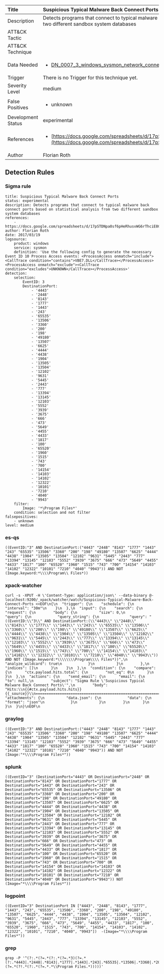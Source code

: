 | Title                | Suspicious Typical Malware Back Connect Ports                                                                                                                                                 |
|:---------------------|:------------------------------------------------------------------------------------------------------------------------------------------------------------|
| Description          | Detects programs that connect to typical malware back connect ports based on statistical analysis from two different sandbox system databases                                                                                                                                           |
| ATT&amp;CK Tactic    | <ul></ul>  |
| ATT&amp;CK Technique | <ul></ul>                             |
| Data Needed          | <ul><li>[DN_0007_3_windows_sysmon_network_connection](../Data_Needed/DN_0007_3_windows_sysmon_network_connection.md)</li></ul>                                                         |
| Trigger              |  There is no Trigger for this technique yet.  |
| Severity Level       | medium                                                                                                                                                 |
| False Positives      | <ul><li>unknown</li></ul>                                                                  |
| Development Status   | experimental                                                                                                                                                |
| References           | <ul><li>[https://docs.google.com/spreadsheets/d/17pSTDNpa0sf6pHeRhusvWG6rThciE8CsXTSlDUAZDyo](https://docs.google.com/spreadsheets/d/17pSTDNpa0sf6pHeRhusvWG6rThciE8CsXTSlDUAZDyo)</li></ul>                                                          |
| Author               | Florian Roth                                                                                                                                                |


## Detection Rules

### Sigma rule

```
title: Suspicious Typical Malware Back Connect Ports
status: experimental
description: Detects programs that connect to typical malware back connect ports based on statistical analysis from two different sandbox system databases
references:
    - https://docs.google.com/spreadsheets/d/17pSTDNpa0sf6pHeRhusvWG6rThciE8CsXTSlDUAZDyo
author: Florian Roth
date: 2017/03/19
logsource:
    product: windows
    service: sysmon
    definition: 'Use the following config to generate the necessary Event ID 10 Process Access events: <ProcessAccess onmatch="include"><CallTrace condition="contains">VBE7.DLL</CallTrace></ProcessAccess><ProcessAccess onmatch="exclude"><CallTrace condition="excludes">UNKNOWN</CallTrace></ProcessAccess>'
detection:
    selection:
        EventID: 3
        DestinationPort:
            - '4443'
            - '2448'
            - '8143'
            - '1777'
            - '1443'
            - '243'
            - '65535'
            - '13506'
            - '3360'
            - '200'
            - '198'
            - '49180'
            - '13507'
            - '6625'
            - '4444'
            - '4438'
            - '1904'
            - '13505'
            - '13504'
            - '12102'
            - '9631'
            - '5445'
            - '2443'
            - '777'
            - '13394'
            - '13145'
            - '12103'
            - '5552'
            - '3939'
            - '3675'
            - '666'
            - '473'
            - '5649'
            - '4455'
            - '4433'
            - '1817'
            - '100'
            - '65520'
            - '1960'
            - '1515'
            - '743'
            - '700'
            - '14154'
            - '14103'
            - '14102'
            - '12322'
            - '10101'
            - '7210'
            - '4040'
            - '9943'
    filter:
        Image: '*\Program Files*'
    condition: selection and not filter
falsepositives:
    - unknown
level: medium

```




### es-qs
    
```
((EventID:"3" AND DestinationPort:("4443" "2448" "8143" "1777" "1443" "243" "65535" "13506" "3360" "200" "198" "49180" "13507" "6625" "4444" "4438" "1904" "13505" "13504" "12102" "9631" "5445" "2443" "777" "13394" "13145" "12103" "5552" "3939" "3675" "666" "473" "5649" "4455" "4433" "1817" "100" "65520" "1960" "1515" "743" "700" "14154" "14103" "14102" "12322" "10101" "7210" "4040" "9943")) AND NOT (Image.keyword:*\\\\Program\\ Files*))
```


### xpack-watcher
    
```
curl -s -XPUT -H \'Content-Type: application/json\' --data-binary @- localhost:9200/_xpack/watcher/watch/Suspicious-Typical-Malware-Back-Connect-Ports <<EOF\n{\n  "trigger": {\n    "schedule": {\n      "interval": "30m"\n    }\n  },\n  "input": {\n    "search": {\n      "request": {\n        "body": {\n          "size": 0,\n          "query": {\n            "query_string": {\n              "query": "((EventID:\\"3\\" AND DestinationPort:(\\"4443\\" \\"2448\\" \\"8143\\" \\"1777\\" \\"1443\\" \\"243\\" \\"65535\\" \\"13506\\" \\"3360\\" \\"200\\" \\"198\\" \\"49180\\" \\"13507\\" \\"6625\\" \\"4444\\" \\"4438\\" \\"1904\\" \\"13505\\" \\"13504\\" \\"12102\\" \\"9631\\" \\"5445\\" \\"2443\\" \\"777\\" \\"13394\\" \\"13145\\" \\"12103\\" \\"5552\\" \\"3939\\" \\"3675\\" \\"666\\" \\"473\\" \\"5649\\" \\"4455\\" \\"4433\\" \\"1817\\" \\"100\\" \\"65520\\" \\"1960\\" \\"1515\\" \\"743\\" \\"700\\" \\"14154\\" \\"14103\\" \\"14102\\" \\"12322\\" \\"10101\\" \\"7210\\" \\"4040\\" \\"9943\\")) AND NOT (Image.keyword:*\\\\\\\\Program\\\\ Files*))",\n              "analyze_wildcard": true\n            }\n          }\n        },\n        "indices": []\n      }\n    }\n  },\n  "condition": {\n    "compare": {\n      "ctx.payload.hits.total": {\n        "not_eq": 0\n      }\n    }\n  },\n  "actions": {\n    "send_email": {\n      "email": {\n        "to": null,\n        "subject": "Sigma Rule \'Suspicious Typical Malware Back Connect Ports\'",\n        "body": "Hits:\\n{{#ctx.payload.hits.hits}}{{_source}}\\n================================================================================\\n{{/ctx.payload.hits.hits}}",\n        "attachments": {\n          "data.json": {\n            "data": {\n              "format": "json"\n            }\n          }\n        }\n      }\n    }\n  }\n}\nEOF\n
```


### graylog
    
```
((EventID:"3" AND DestinationPort:("4443" "2448" "8143" "1777" "1443" "243" "65535" "13506" "3360" "200" "198" "49180" "13507" "6625" "4444" "4438" "1904" "13505" "13504" "12102" "9631" "5445" "2443" "777" "13394" "13145" "12103" "5552" "3939" "3675" "666" "473" "5649" "4455" "4433" "1817" "100" "65520" "1960" "1515" "743" "700" "14154" "14103" "14102" "12322" "10101" "7210" "4040" "9943")) AND NOT (Image:"*\\\\Program Files*"))
```


### splunk
    
```
((EventID="3" (DestinationPort="4443" OR DestinationPort="2448" OR DestinationPort="8143" OR DestinationPort="1777" OR DestinationPort="1443" OR DestinationPort="243" OR DestinationPort="65535" OR DestinationPort="13506" OR DestinationPort="3360" OR DestinationPort="200" OR DestinationPort="198" OR DestinationPort="49180" OR DestinationPort="13507" OR DestinationPort="6625" OR DestinationPort="4444" OR DestinationPort="4438" OR DestinationPort="1904" OR DestinationPort="13505" OR DestinationPort="13504" OR DestinationPort="12102" OR DestinationPort="9631" OR DestinationPort="5445" OR DestinationPort="2443" OR DestinationPort="777" OR DestinationPort="13394" OR DestinationPort="13145" OR DestinationPort="12103" OR DestinationPort="5552" OR DestinationPort="3939" OR DestinationPort="3675" OR DestinationPort="666" OR DestinationPort="473" OR DestinationPort="5649" OR DestinationPort="4455" OR DestinationPort="4433" OR DestinationPort="1817" OR DestinationPort="100" OR DestinationPort="65520" OR DestinationPort="1960" OR DestinationPort="1515" OR DestinationPort="743" OR DestinationPort="700" OR DestinationPort="14154" OR DestinationPort="14103" OR DestinationPort="14102" OR DestinationPort="12322" OR DestinationPort="10101" OR DestinationPort="7210" OR DestinationPort="4040" OR DestinationPort="9943")) NOT (Image="*\\\\Program Files*"))
```


### logpoint
    
```
((EventID="3" DestinationPort IN ["4443", "2448", "8143", "1777", "1443", "243", "65535", "13506", "3360", "200", "198", "49180", "13507", "6625", "4444", "4438", "1904", "13505", "13504", "12102", "9631", "5445", "2443", "777", "13394", "13145", "12103", "5552", "3939", "3675", "666", "473", "5649", "4455", "4433", "1817", "100", "65520", "1960", "1515", "743", "700", "14154", "14103", "14102", "12322", "10101", "7210", "4040", "9943"])  -(Image="*\\\\Program Files*"))
```


### grep
    
```
grep -P '^(?:.*(?=.*(?:.*(?=.*3)(?=.*(?:.*4443|.*2448|.*8143|.*1777|.*1443|.*243|.*65535|.*13506|.*3360|.*200|.*198|.*49180|.*13507|.*6625|.*4444|.*4438|.*1904|.*13505|.*13504|.*12102|.*9631|.*5445|.*2443|.*777|.*13394|.*13145|.*12103|.*5552|.*3939|.*3675|.*666|.*473|.*5649|.*4455|.*4433|.*1817|.*100|.*65520|.*1960|.*1515|.*743|.*700|.*14154|.*14103|.*14102|.*12322|.*10101|.*7210|.*4040|.*9943))))(?=.*(?!.*(?:.*(?=.*.*\\Program Files.*)))))'
```



